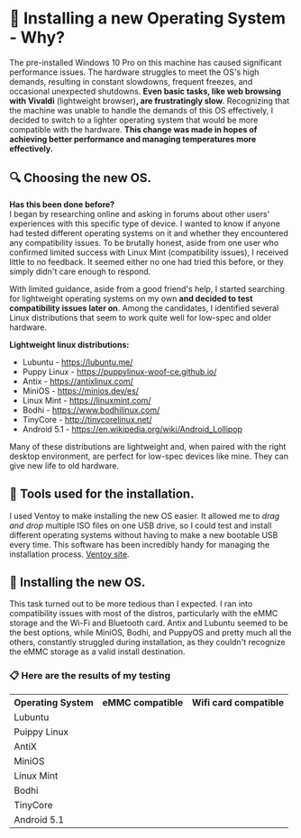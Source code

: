 # :pushpin: Installing a new Operating System - Why?
The pre-installed Windows 10 Pro on this machine has caused significant performance issues. The hardware struggles to meet the OS's high demands, resulting in constant slowdowns, frequent freezes, and occasional unexpected shutdowns. **Even basic tasks, like web browsing with Vivaldi** (lightweight browser)**, are frustratingly slow**. Recognizing that the machine was unable to handle the demands of this OS effectively, I decided to switch to a lighter operating system that would be more compatible with the hardware. **This change was made in hopes of achieving better performance and managing temperatures more effectively.**

## :mag: Choosing the new OS.
**Has this been done before?**    
I began by researching online and asking in forums about other users' experiences with this specific type of device. I wanted to know if anyone had tested different operating systems on it and whether they encountered any compatibility issues. To be brutally honest, aside from one user who confirmed limited success with Linux Mint (compatibility issues), I received little to no feedback. It seemed either no one had tried this before, or they simply didn't care enough to respond.

With limited guidance, aside from a good friend's help, I started searching for lightweight operating systems on my own **and decided to test compatibility issues later on**. Among the candidates, I identified several Linux distributions that seem to work quite well for low-spec and older hardware.   

**Lightweight linux distributions:**
- Lubuntu - https://lubuntu.me/
- Puppy Linux - https://puppylinux-woof-ce.github.io/
- Antix - https://antixlinux.com/
- MiniOS - https://minios.dev/es/
- Linux Mint - https://linuxmint.com/
- Bodhi - https://www.bodhilinux.com/
- TinyCore - http://tinycorelinux.net/
- Android 5.1 - https://en.wikipedia.org/wiki/Android_Lollipop

Many of these distributions are lightweight and, when paired with the right desktop environment, are perfect for low-spec devices like mine. They can give new life to old hardware.

## :wrench: Tools used for the installation.
I used Ventoy to make installing the new OS easier. It allowed me to _drag and drop_ multiple ISO files on one USB drive, so I could test and install different operating systems without having to make a new bootable USB every time. This software has been incredibly handy for managing the installation process.
[Ventoy site](https://www.ventoy.net/en/index.html).

## :floppy_disk: Installing the new OS.
This task turned out to be more tedious than I expected. I ran into compatibility issues with most of the distros, particularly with the eMMC storage and the Wi-Fi and Bluetooth card. Antix and Lubuntu seemed to be the best options, while MiniOS, Bodhi, and PuppyOS and pretty much all the others, constantly struggled during installation, as they couldn't recognize the eMMC storage as a valid install destination.

### :clipboard: Here are the results of my testing
<table>
    <tr>
        <th>Operating System</th>
        <th>eMMC compatible</th>
        <th>Wifi card compatible</th>
    </tr>
    <tr>
        <td>Lubuntu</td>
        <td></td>
        <td></td>
    </tr>
    <tr>
        <td>Puippy Linux</td>
        <td></td>
        <td></td>
    </tr>
    <tr>
        <td>AntiX</td>
        <td></td>
        <td></td>
    </tr>
    <tr>
        <td>MiniOS</td>
        <td></td>
        <td></td>
    </tr>
    <tr>
        <td>Linux Mint</td>
        <td></td>
        <td></td>
    </tr>
    <tr>
        <td>Bodhi</td>
        <td></td>
        <td></td>
    </tr>
    <tr>
        <td>TinyCore</td>
        <td></td>
        <td></td>
    </tr>
    <tr>
        <td>Android 5.1</td>
        <td></td>
        <td></td>
    </tr>
</table>
